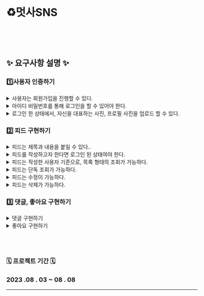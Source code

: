 
# ♻️멋사SNS

<br><br><br>





## ✨ 요구사항 설명 ✨

### 1️⃣사용자 인증하기
<details>
<summary> 사용자는 회원가입을 진행할 수 있다. </summary>
<div markdown="1">
<br>
<ul>
  <li>회원가입에 필수로 필요한 정보는 아이디와 비밀번호 이다..</li><br>
  <li>부수적으로 전화번호, 이메일, 주소 정보를 기입할 수 있다.</li><br>

</ul>
  </div>
</details>
<details>
<summary> 아이디 비밀번호를 통해 로그인을 할 수 있어야 한다.  </summary>
<div markdown="1">
<br>
  </div>
</details>
<details>
<summary>로그인 한 상태에서, 자신을 대표하는 사진, 프로필 사진을 업로드 할 수 있다.   </summary>
<div markdown="1">
<br>
  </div>
</details>

### 2️⃣ 피드 구현하기

<details>
<summary>피드는 제목과 내용을 붙일 수 있다..  </summary>
<div markdown="1">
<br>
<ul>
  <li>피드에는 복수의 이미지를 넣을 수 있다.</li><br>

</ul>
  </div>
</details>
<details>
<summary>피드를 작성하고자 한다면 로그인 된 상태여야 한다. </summary>
<div markdown="1">
<br>
<ul>
  <li>사용자가 피드를 작성하면, 특별한 설정 없이 자신이 작성한 피드로 등록된다..</li><br>
</ul>
  </div>
</details>

<details>
<summary>피드는 작성한 사용자 기준으로, 목록 형태의 조회가 가능하다. </summary>
<div markdown="1">
<br>
<ul>
  <li>조회를 위해 대상 사용자의 정보가 제공되어야 한다.</li><br>
  <li>피드 목록 조회시, 작성자 아이디, 제목과 대표 이미지에 관한 정보가 포함되어야 한다.</li><br>
  <li>이때 대표 이미지란 피드에 등록된 첫번째 이미지를 의미한다.</li><br>
  <li>만약 피드에 등록된 이미지가 없다면, 지정된 기본 이미지를 보여준다..</li><br>
</ul>
  </div>
</details>

<details>
<summary>피드는 단독 조회가 가능하다. </summary>
<div markdown="1">
<br>
<ul>
  <li>피드 단독 조회시, 피드에 연관된 모든 정보가 포함되어야 한다. 이는 등록된 모든 이미지를 확인할 수 있는 각각의 URL과, 댓글 목록, 좋아요의 숫자를 포함한다.</li><br>
  <li>피드를 단독 조회할 시, 로그인이 된 상태여야 한다.</li><br>
</ul>
  </div>
</details>

<details>
<summary>피드는 수정이 가능하다.</summary>
<div markdown="1">
<br>
<ul>
  <li>피드에 등록된 이미지의 경우, 삭제 및 추가만 가능하다.</li><br>
  <li>피드의 이미지가 삭제될 경우 서버에서도 해당 이미지를 삭제하도록 한다.</li><br>
</ul>
  </div>
</details>

<details>
<summary>피드는 삭제가 가능하다.</summary>
<div markdown="1">
<br>
<ul>
  <li>피드가 삭제될때는 실제로 데이터베이스에서 삭제하는 것이 아닌, 삭제 되었다는 표시를 남기도록 한다.</li><br>
</ul>
  </div>
</details>

### 3️⃣ 댓글, 좋아요 구현하기
<details>
<summary>댓글 구현하기 </summary>
<div markdown="1">
<br>
<ul>
  <li>댓글 작성은 로그인 한 사람만 쓸 수 있다.</li><br>
  <li>자신이 작성한 댓글은 수정 및 삭제가 가능하다.</li><br>
  <li>댓글의 조회는 피드의 단독 조회와 함께 이뤄진다.</li><br>
</ul>
  </div>
</details>
<details>
<summary>좋아요 구현하기 </summary>
<div markdown="1">
<br>
<ul>
  <li>다른 사용자의 피드는 좋아요를 할 수 있다.</li><br>
  
</ul>
  </div>
</details>

<br><br>


### 🗓️ 프로젝트 기간 🗓️
### 2023 .08 . 03 ~  08 . 08
* * *

